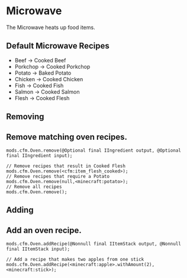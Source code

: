 # Microwave

The Microwave heats up food items.

## Default Microwave Recipes

- Beef -> Cooked Beef
- Porkchop -> Cooked Porkchop
- Potato -> Baked Potato
- Chicken -> Cooked Chicken
- Fish -> Cooked Fish
- Salmon -> Cooked Salmon
- Flesh -> Cooked Flesh

## Removing

## Remove matching oven recipes.

```zenscript
mods.cfm.Oven.remove(@Optional final IIngredient output, @Optional final IIngredient input);

// Remove recipes that result in Cooked Flesh
mods.cfm.Oven.remove(<cfm:item_flesh_cooked>);
// Remove recipes that require a Potato
mods.cfm.Oven.remove(null,<minecraft:potato>);
// Remove all recipes
mods.cfm.Oven.remove();
```

## Adding

## Add an oven recipe.

```zenscript
mods.cfm.Oven.addRecipe(@Nonnull final IItemStack output, @Nonnull final IItemStack input);

// Add a recipe that makes two apples from one stick
mods.cfm.Oven.addRecipe(<minecraft:apple>.withAmount(2),<minecraft:stick>);
```